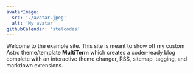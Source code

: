 ```yaml
---
avatarImage:
  src: './avatar.jpeg'
  alt: 'My avatar'
githubCalendar: 'stelcodes'
---
```


Welcome to the example site. This site is meant to show off my custom Astro theme/template **MultiTerm** which creates a coder-ready blog complete with an interactive theme changer, RSS, sitemap, tagging, and markdown extensions.
